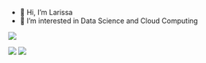 - 👋 Hi, I’m Larissa
- 👀 I’m interested in Data Science and Cloud Computing


<a href="https://www.linkedin.com/in/larissafontes21/" >
<img src = "https://img.shields.io/badge/LinkedIn-0077B5?style=for-the-badge&logo=linkedin&logoColor=white" />
</a>  


<img src = "https://img.shields.io/badge/Python-14354C?style=for-the-badge&logo=python&logoColor=white"/> <img src = "https://img.shields.io/badge/JavaScript-323330?style=for-the-badge&logo=javascript&logoColor=F7DF1E" />

<!---
larissafontes21/larissafontes21 is a ✨ special ✨ repository because its `README.md` (this file) appears on your GitHub profile.
You can click the Preview link to take a look at your changes.
--->

